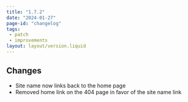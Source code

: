 ```yaml
---
title: "1.7.2"
date: "2024-01-27"
page-id: "changelog"
tags: 
 - patch
 - improvements
layout: layout/version.liquid
---
```

## Changes
- Site name now links back to the home page
- Removed home link on the 404 page in favor of the site name link